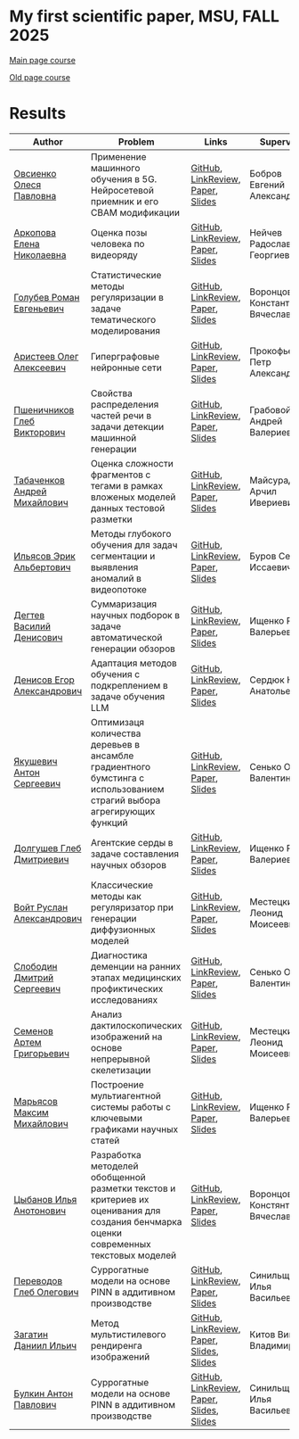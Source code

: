 # My first scientific paper, MSU, FALL 2025

[Main page course](https://m1p.org)

[Old page course](http://www.machinelearning.ru/wiki/index.php?title=Численные_методы_обучения_по_прецедентам_%28практика%2C_В.В._Стрижов%29)

# Results
| Author | Problem | Links | Supervisor | Scores | Reviewer |
| ------ | ------- | ----- | ---------- | ------ | -------- |
| [Овсиенко Олеся Павловна](https://github.com/olesyaovsienko) | Применение машинного обучения в 5G. Нейросетевой приемник и его CBAM модификации | [GitHub](https://github.com/olesyaovsienko/my_first_paper), [LinkReview](https://github.com/olesyaovsienko/my_first_paper/blob/master/linkreview.md), [Paper](https://github.com/olesyaovsienko/my_first_paper/blob/master/paper/main.pdf), [Slides](https://github.com/olesyaovsienko/my_first_paper/blob/master/slides/main.pdf) | Бобров Евгений Александрович | ![Dynamic JSON Badge](https://img.shields.io/badge/dynamic/json?url=https%3A%2F%2Fraw.githubusercontent.com%2Folesyaovsienko%2Fmy_first_paper%2Fmaster%2Fscore.json&query=message&label=%20&cacheSeconds=10) | |
| [Аркопова Елена Николаевна](https://github.com/k0lenk4) | Оценка позы человека по видеоряду | [GitHub](https://github.com/k0lenk4/my_first_paper), [LinkReview](https://github.com/k0lenk4/my_first_paper/blob/master/linkreview.md), [Paper](https://github.com/k0lenk4/my_first_paper/blob/master/paper/main.pdf), [Slides](https://github.com/k0lenk4/my_first_paper/blob/master/slides/main.pdf) | Нейчев Радослав Георгиев | ![Dynamic JSON Badge](https://img.shields.io/badge/dynamic/json?url=https%3A%2F%2Fraw.githubusercontent.com%2Fk0lenk4%2Fmy_first_paper%2Fmaster%2Fscore.json&query=message&label=%20&cacheSeconds=10) | |
| [Голубев Роман Евгеньевич]() | Статистические методы регуляризации в задаче тематического моделирования | [GitHub](), [LinkReview](), [Paper](), [Slides]() | Воронцов Константин Вячеславович | ![Dynamic JSON Badge]() | |
| [Аристеев Олег Алексеевич]() | Гиперграфовые нейронные сети | [GitHub](), [LinkReview](), [Paper](), [Slides]() | Прокофьев Петр Александрович | ![Dynamic JSON Badge]() | |
| [Пшеничников Глеб Викторович](https://github.com/pshenichgleb) | Свойства распределения частей речи в задачи детекции машинной генерации | [GitHub](https://github.com/pshenichgleb/M1P), [LinkReview](https://github.com/pshenichgleb/M1P/blob/master/linkreview.md), [Paper](https://github.com/pshenichgleb/M1P/blob/master/paper/main.pdf), [Slides](https://github.com/pshenichgleb/M1P/blob/master/slides/main.pdf) | Грабовой Андрей Валериевич | ![Dynamic JSON Badge](https://img.shields.io/badge/dynamic/json?url=https%3A%2F%2Fraw.githubusercontent.com%2Fpshenichgleb%2FM1P%2Fmaster%2Fscore.json&query=message&label=%20&cacheSeconds=10) | |
| [Табаченков Андрей Михайлович](https://github.com/Tabachenkov) | Оценка сложности фрагментов с тегами в рамках вложеных моделей данных тестовой разметки | [GitHub](https://github.com/Tabachenkov/M1P-repository), [LinkReview](https://github.com/Tabachenkov/M1P-repository/blob/master/linkreview.md), [Paper](https://github.com/Tabachenkov/M1P-repositor/blob/master/paper/main.pdf), [Slides](https://github.com/Tabachenkov/M1P-repository/blob/master/slides/main.pdf) | Майсурадзе Арчил Ивериевич | ![Dynamic JSON Badge](https://img.shields.io/badge/dynamic/json?url=https%3A%2F%2Fraw.githubusercontent.com%2FTabachenkov%2FM1P-repository%2Fmaster%2Fscore.json&query=message&label=%20&cacheSeconds=10) | |
| [Ильясов Эрик Альбертович](https://github.com/erikotoz) | Методы глубокого обучения для задач сегментации и выявления аномалий в видеопотоке | [GitHub](https://github.com/erikotoz/my_first_paper), [LinkReview](https://github.com/erikotoz/my_first_paper/blob/master/linkreview.md), [Paper](https://github.com/erikotoz/my_first_paper/blob/master/paper/main.pdf), [Slides](https://github.com/erikotoz/my_first_paper/blob/master/slides/main.pdf) | Буров Сергей Иссаевич | ![Dynamic JSON Badge](https://img.shields.io/badge/dynamic/json?url=https%3A%2F%2Fraw.githubusercontent.com%2Ferikotoz%2Fmy_first_paper%2Fmaster%2Fscore.json&query=message&label=%20&cacheSeconds=10) | |
| [Дегтев Василий Денисович](https://github.com/qualliix) | Суммаризация научных подборок в задаче автоматической генерации обзоров  | [GitHub](https://github.com/qualliix/my-first-paper), [LinkReview](https://github.com/qualliix/my-first-paper/blob/master/linkreview.md), [Paper](https://github.com/qualliix/my-first-paper/blob/master/paper/main.pdf), [Slides](https://github.com/qualliix/my-first-paper/blob/master/slides/main.pdf) | Ищенко Роман Валерьевич | ![Dynamic JSON Badge](https://img.shields.io/badge/dynamic/json?url=https%3A%2F%2Fraw.githubusercontent.com%2Fqualliix%2Fmy-first-paper%2Fmaster%2Fscore.json&query=message&label=%20&cacheSeconds=10) | |
| [Денисов Егор Александрович]() | Адаптация методов обучения с подкреплением в задаче обучения LLM | [GitHub](), [LinkReview](), [Paper](), [Slides]() | Сердюк Юлиан Анатольевич | ![Dynamic JSON Badge]() | |
| [Якушевич Антон Сергеевич](https://github.com/deleterPlanet) | Оптимизаця количества деревьев в ансамбле градиентного бумстинга с использованием страгий выбора агрегирующих функций | [GitHub](https://github.com/deleterPlanet/M1P), [LinkReview](https://github.com/deleterPlanet/M1P/blob/master/linkreview.md), [Paper](https://github.com/deleterPlanet/M1P/blob/master/paper/main.pdf), [Slides](https://github.com/deleterPlanet/M1P/blob/master/slides/main.pdf) | Сенько Олег Валентинович | ![Dynamic JSON Badge](https://img.shields.io/badge/dynamic/json?url=https%3A%2F%2Fraw.githubusercontent.com%2FdeleterPlanet%2FM1P%2Fmaster%2Fscore.json&query=message&label=%20&cacheSeconds=10) | |
| [Долгушев Глеб Дмитриевич](https://github.com/kellesett) | Агентские серды в задаче составления научных обзоров | [GitHub](https://github.com/kellesett/OverviewGen-LLMAgents), [LinkReview](https://github.com/kellesett/OverviewGen-LLMAgents/blob/master/linkreview.md), [Paper](https://github.com/kellesett/OverviewGen-LLMAgents/blob/master/paper/main.pdf), [Slides](https://github.com/kellesett/OverviewGen-LLMAgents/blob/master/slides/main.pdf) | Ищенко Роман Валериевич | ![Dynamic JSON Badge](https://img.shields.io/badge/dynamic/json?url=https%3A%2F%2Fraw.githubusercontent.com%2Fkellesett%2FOverviewGen-LLMAgents%2Fmaster%2Fscore.json&query=message&label=%20&cacheSeconds=10) | |
| [Войт Руслан Александрович](https://github.com/VoytRuslan) | Классические методы как регуляризатор при генерации диффузионных моделей | [GitHub](https://github.com/VoytRuslan/M1P), [LinkReview](https://github.com/VoytRuslan/M1P/blob/master/linkreview.md), [Paper](https://github.com/VoytRuslan/M1P/blob/master/paper/main.pdf), [Slides](https://github.com/VoytRuslan/M1P/blob/master/slides/main.pdf) | Местецкий Леонид Моисеевич | ![Dynamic JSON Badge](https://img.shields.io/badge/dynamic/json?url=https%3A%2F%2Fraw.githubusercontent.com%2FVoytRuslan%2FM1P%2Fmaster%2Fscore.json&query=message&label=%20&cacheSeconds=10) | |
| [Слободин Дмитрий Сергеевич](https://github.com/MrGorolom/my-first-scientific-article) | Диагностика деменции на ранних этапах медицинских профиктических исследованиях | [GitHub](https://github.com/MrGorolom/my-first-scientific-article), [LinkReview](https://github.com/MrGorolom/my-first-scientific-article/blob/master/linkreview.md), [Paper](https://github.com/MrGorolom/my-first-scientific-article/blob/master/paper/main.pdf), [Slides](https://github.com/MrGorolom/my-first-scientific-article/blob/master/slides/main.pdf) | Сенько Олег Валентинович | ![Dynamic JSON Badge](https://img.shields.io/badge/dynamic/json?url=https%3A%2F%2Fraw.githubusercontent.com%2FMrGorolom%2Fmy-first-scientific-article%2Fmaster%2Fscore.json&query=message&label=%20&cacheSeconds=10) | |
| [Семенов Артем Григорьевич](https://github.com/s02220229-cmd) | Анализ дактилоскопических изображений на основе непрерывной скелетизации | [GitHub](https://github.com/s02220229-cmd/FirstPaper), [LinkReview](https://github.com/s02220229-cmd/FirstPaper/blob/master/linkreview.md), [Paper](https://github.com/s02220229-cmd/FirstPaper/blob/master/paper/main.pdf), [Slides](https://github.com/s02220229-cmd/FirstPaper/blob/master/slides/main.pdf) | Местецкий Леонид Моисеевич | ![Dynamic JSON Badge](https://img.shields.io/badge/dynamic/json?url=https%3A%2F%2Fraw.githubusercontent.com%2Fs02220229-cmd%2FFirstPaper%2Fmaster%2Fscore.json&query=message&label=%20&cacheSeconds=10) | |
| [Марьясов Максим Михайлович]() | Построение мультиагентной системы работы с ключевыми графиками научных статей | [GitHub](), [LinkReview](), [Paper](), [Slides]() | Ищенко Роман Валерьевич | ![Dynamic JSON Badge]() | |
| [Цыбанов Илья Анотонович]() | Разработка методелей обобщенной разметки текстов и критериев их оценивания для создания бенчмарка оценки современных текстовых моделей | [GitHub](), [LinkReview](), [Paper](), [Slides]() | Воронцов Констянтин Вячеславович | ![Dynamic JSON Badge]() | |
| [Переводов Глеб Олегович]() | Суррогатные модели на основе PINN в аддитивном производстве | [GitHub](), [LinkReview](), [Paper](), [Slides]() | Синильщиков Илья Васильевич | ![Dynamic JSON Badge]() | |
| [Загатин Даниил Ильич](https://github.com/DaniilZagatin) | Метод мультистилевого рендиренга изображений | [GitHub](https://github.com/DaniilZagatin/FILM-style-transfer), [LinkReview](https://github.com/DaniilZagatin/FILM-style-transfer/blob/master/linkreview.md), [Paper](https://github.com/DaniilZagatin/FILM-style-transfer/blob/master/paper/main.pdf), [Slides](https://github.com/kellesett/OverviewGen-LLMAgents/blob/master/slides/main.pdf), [Slides](https://github.com/DaniilZagatin/FILM-style-transfer/blob/master/slides/main.pdf) | Китов Виктор Владимирович | ![Dynamic JSON Badge](https://img.shields.io/badge/dynamic/json?url=https%3A%2F%2Fraw.githubusercontent.com%2FDaniilZagatin%2FFILM-style-transfer%2Fmaster%2Fscore.json&query=message&label=%20&cacheSeconds=10) | |
| [Булкин Антон Павлович](https://github.com/bulkin-anton) | Суррогатные модели на основе PINN в аддитивном производстве | [GitHub](https://github.com/bulkin-anton/M1P), [LinkReview](https://github.com/bulkin-anton/M1P/blob/master/linkreview.md), [Paper](https://github.com/bulkin-anton/M1P/blob/master/paper/main.pdf), [Slides](https://github.com/kellesett/OverviewGen-LLMAgents/blob/master/slides/main.pdf), [Slides](https://github.com/bulkin-anton/M1P/blob/master/slides/main.pdf) | Синильщиков Илья Васильевич | ![Dynamic JSON Badge](https://img.shields.io/badge/dynamic/json?url=https%3A%2F%2Fraw.githubusercontent.com%2Fbulkin-anton%2FM1P%2Fmaster%2Fscore.json&query=message&label=%20&cacheSeconds=10) | |
